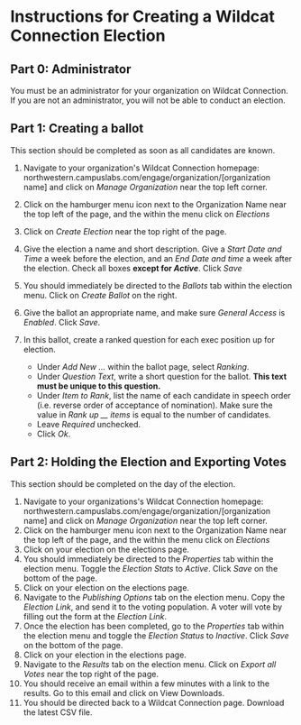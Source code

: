 # Instructions for Creating a Wildcat Connection Election

## Part 0: Administrator
You must be an administrator for your organization on Wildcat Connection. If you are not an administrator, you will not be
able to conduct an election.

## Part 1: Creating a ballot
This section should be completed as soon as all candidates are known.

1. Navigate to your organization's Wildcat Connection homepage: northwestern.campuslabs.com/engage/organization/\[organization name\]
and click on _Manage Organization_ near the top left corner.

2. Click on the hamburger menu icon next to the Organization Name near the top left of the page, and the within the menu click on _Elections_
3. Click on _Create Election_ near the top right of the page.
4. Give the election a name and short description.
Give a _Start Date and Time_ a week before the election, and an _End Date and time_ a week after the election.
Check all boxes **except for _Active_**.
Click _Save_
5. You should immediately be directed to the _Ballots_ tab within the election menu.
Click on _Create Ballot_ on the right.
6. Give the ballot an appropriate name, and make sure _General Access_ is _Enabled_.
Click _Save_.

7. In this ballot, create a ranked question for each exec position up for election.
    - Under _Add New ..._ within the ballot page, select _Ranking_.
    - Under _Question Text_, write a short question for the ballot.
    **This text must be unique to this question.**
    - Under _Item to Rank_, list the name of each candidate in speech order (i.e. reverse order of acceptance of nomination).
    Make sure the value in _Rank up \_\_ items_ is equal to the number of candidates.
    - Leave _Required_ unchecked.
    - Click _Ok_.


## Part 2: Holding the Election and Exporting Votes
This section should be completed on the day of the election.

1. Navigate to your organizations's Wildcat Connection homepage: northwestern.campuslabs.com/engage/organization/\[organization name\]
and click on _Manage Organization_ near the top left corner.
2. Click on the hamburger menu icon next to the Organization Name near the top left of the page, and the within the menu click on _Elections_
3. Click on your election on the elections page.
4. You should immediately be directed to the _Properties_ tab within the election menu.
Toggle the _Election Stats_ to _Active_.
Click _Save_ on the bottom of the page.
5. Click on your election on the elections page.
6. Navigate to the _Publishing Options_ tab on the election menu.
Copy the _Election Link_, and send it to the voting population. A voter will vote by filling out the form
at the _Election Link_. 
7. Once the election has been completed, go to the _Properties_ tab within the election menu and toggle the _Election Status_ to _Inactive_.
Click _Save_ on the bottom of the page.
8. Click on your election in the elections page.
9. Navigate to the _Results_ tab on the election menu.
Click on _Export all Votes_ near the top right of the page.
10. You should receive an email within a few minutes with a link to the results.
Go to this email and click on View Downloads.
11. You should be directed back to a Wildcat Connection page.
Download the latest CSV file.